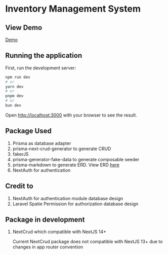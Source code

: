 # Inventory Management System

## View Demo

[Demo](http://asd.com)

## Running the application

First, run the development server:

```bash
npm run dev
# or
yarn dev
# or
pnpm dev
# or
bun dev
```

Open [http://localhost:3000](http://localhost:3000) with your browser to see the result.

## Package Used

1. Prisma as database adapter
2. prisma-next-crud-generator to generate CRUD
3. fakerJS  
4. prisma-generator-fake-data to generate composable seeder
5. prisma-markdown to generate ERD. View ERD [here](https://asd.com)
6. NextAuth for authentication

## Credit to

1. NextAuth for authentication module database design
2. Laravel Spatie Permission for authorization database design

## Package in development

1. NextCrud which compatible with NextJS 14+

    Current NextCrud package does not compatible with NextJS 13+ due to changes in app router convention

